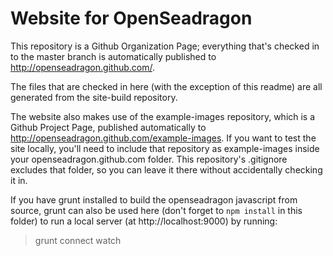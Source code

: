 # Website for OpenSeadragon

This repository is a Github Organization Page; everything that's checked in to the master branch is automatically published to http://openseadragon.github.com/. 

The files that are checked in here (with the exception of this readme) are all generated from the site-build repository.

The website also makes use of the example-images repository, which is a Github Project Page, published automatically to http://openseadragon.github.com/example-images. If you want to test the site locally, you'll need to include that repository as example-images inside your openseadragon.github.com folder. This repository's .gitignore excludes that folder, so you can leave it there without accidentally checking it in.

If you have grunt installed to build the openseadragon javascript from source, grunt can also be used here (don't forget to `npm install` in this folder) to run a local server (at http://localhost:9000) by running:

> grunt connect watch
